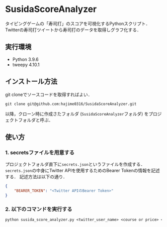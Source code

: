 # SusidaScoreAnalyzer

タイピングゲームの「寿司打」のスコアを可視化するPythonスクリプト．
Twitterの寿司打ツイートから寿司打のデータを取得しグラフ化する．

## 実行環境

- Python 3.9.6
- tweepy 4.10.1

## インストール方法

git cloneでソースコードを取得すればよい．

```git
git clone git@github.com:hajime0316/SusidaScoreAnalyzer.git
```

以降，クローン時に作成さたフォルダ (`SusidaScoreAnalyzer`フォルダ) をプロジェクトフォルダと呼ぶ．

## 使い方

### 1. secretsファイルを用意する

プロジェクトフォルダ直下に`secrets.json`というファイルを作成する．
`secrets.json`の中身にTwitter APIを使用するためのBearer Tokenの情報を記述する．
記述方法は以下の通り．

```json
{
    "BEARER_TOKEN": "<Twitter APIのBearer Token>"
}
```

### 2. 以下のコマンドを実行する

```txt
python susida_score_analyzer.py <twitter_user_name> <course or price> <type>
```
